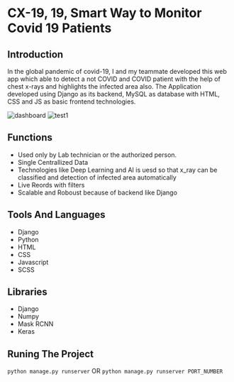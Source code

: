 # CX-19, 19, Smart Way to Monitor Covid 19 Patients

## Introduction
In the global pandemic of covid-19, I and my teammate developed this web app which able to detect a not COVID and COVID patient with the help of chest x-rays and highlights the infected area also. The Application developed using Django as its backend, MySQL as database with HTML, CSS and JS as basic frontend technologies.

![dashboard](https://user-images.githubusercontent.com/48233397/93010882-a6d03900-f5ae-11ea-9717-0f7f48603356.PNG)
![test1](https://user-images.githubusercontent.com/48233397/93010915-10e8de00-f5af-11ea-9968-bc1e17231e29.png)

## Functions
* Used only by Lab technician or the authorized person.
* Single Centrallized Data
* Technologies like Deep Learning and AI is uesd so that x_ray can be classified and detection of infected area automatically
* Live Reords with filters
* Scalable and Roboust because of backend like Django 

## Tools And Languages
* Django
* Python
* HTML
* CSS
* Javascript
* SCSS

## Libraries
* Django
* Numpy
* Mask RCNN
* Keras

## Runing The Project
`python manage.py runserver`
OR
`python manage.py runserver PORT_NUMBER`
